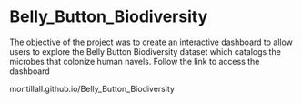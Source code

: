 # Belly_Button_Biodiversity

The objective of the project was to create an interactive dashboard to allow users to explore the Belly Button Biodiversity dataset which catalogs the microbes that colonize human navels. Follow the link to access the dashboard 

montillall.github.io/Belly_Button_Biodiversity
